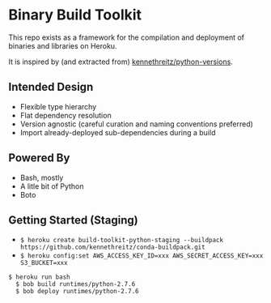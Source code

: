 # Binary Build Toolkit

This repo exists as a framework for the compilation and deployment of binaries and libraries on Heroku.

It is inspired by (and extracted from) [kennethreitz/python-versions](https://github.com/kennethreitz/python-versions).

## Intended Design

- Flexible type hierarchy
- Flat dependency resolution
- Version agnostic (careful curation and naming conventions preferred)
- Import already-deployed sub-dependencies during a build

## Powered By

- Bash, mostly
- A litle bit of Python
- Boto

## Getting Started (Staging)

 * `$ heroku create build-toolkit-python-staging --buildpack https://github.com/kennethreitz/conda-buildpack.git`
 * `$ heroku config:set AWS_ACCESS_KEY_ID=xxx AWS_SECRET_ACCESS_KEY=xxx S3_BUCKET=xxx`
 
```
$ heroku run bash
  $ bob build runtimes/python-2.7.6
  $ bob deploy runtimes/python-2.7.6


